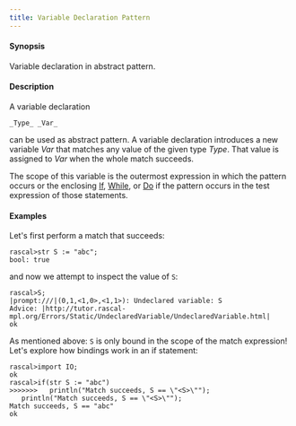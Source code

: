 ```yaml
---
title: Variable Declaration Pattern
---
```


#### Synopsis

Variable declaration in abstract pattern.

#### Description

A variable declaration
```rascal
_Type_ _Var_
```
can be used as abstract pattern.
A variable declaration introduces a new variable _Var_ that matches any value of the given type _Type_.
That value is assigned to _Var_ when the whole match succeeds.

The scope of this variable is the outermost expression in which the pattern occurs
or the enclosing [If](../../../Rascal/Statements/If), [While](../../../Rascal/Statements/While), or [Do](../../../Rascal/Statements/Do) if the pattern occurs in the test expression of those statements.

#### Examples

Let's first perform a match that succeeds:

```rascal-shell ,error
rascal>str S := "abc";
bool: true
```
and now we attempt to inspect the value of `S`:

```rascal-shell ,continue,error
rascal>S;
|prompt:///|(0,1,<1,0>,<1,1>): Undeclared variable: S
Advice: |http://tutor.rascal-mpl.org/Errors/Static/UndeclaredVariable/UndeclaredVariable.html|
ok
```

As mentioned above: `S` is only bound in the scope of the match expression!
Let's explore how bindings work in an if statement:

```rascal-shell 
rascal>import IO;
ok
rascal>if(str S := "abc")
>>>>>>>   println("Match succeeds, S == \"<S>\"");
   println("Match succeeds, S == \"<S>\"");
Match succeeds, S == "abc"
ok
```


